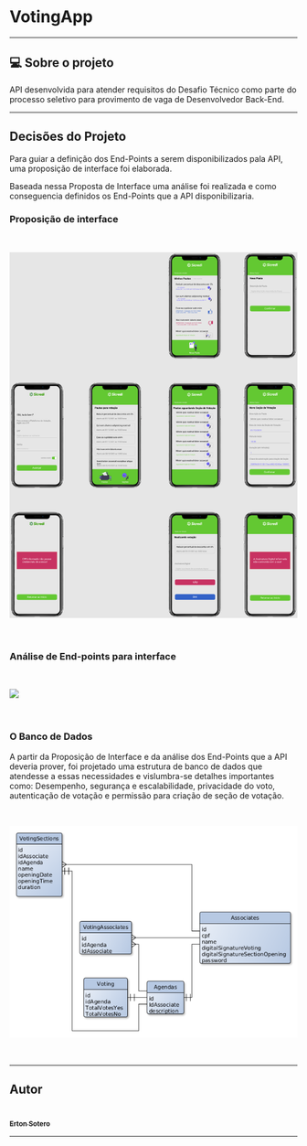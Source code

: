 # VotingApp
---

## 💻 Sobre o projeto

API desenvolvida para atender requisitos do Desafio Técnico como parte do processo seletivo para provimento de vaga de Desenvolvedor Back-End.

---


## Decisões do Projeto

Para guiar a definição dos End-Points a serem disponibilizados pala API, uma proposição de interface foi elaborada.

Baseada nessa Proposta de Interface uma análise foi realizada e como conseguencia definidos os End-Points que a API disponibilizaria.

### Proposição de interface

<br>

![](_resources/image3.png)

<br>

### Análise de End-points para interface


<br>

![](_resources/image2.png)

<br>


### O Banco de Dados

A partir da Proposição de Interface e da análise dos End-Points que a API deveria prover, foi projetado uma estrutura de banco de dados que atendesse a essas necessidades e vislumbra-se detalhes importantes como: Desempenho, segurança e escalabilidade, privacidade do voto, autenticação de votação e permissão para criação de seção de votação.


<br>

![](_resources/image1.png)

<br>



---


## Autor

<a href="https://blog.rocketseat.com.br/author/thiago/">
 <img style="border-radius: 50%;" src="http://www.evatar.io/eeb24dab576a5d5274fbaf2af353b859134dc916350b375a4964e96b843c0a2c" width="100px;" alt=""/>
 <br />
 <sub><b>Erton Sotero</b></sub></a> <a href="https://www.linkedin.com/in/erton-sotero-42440885/"></a>
 <br />

---
